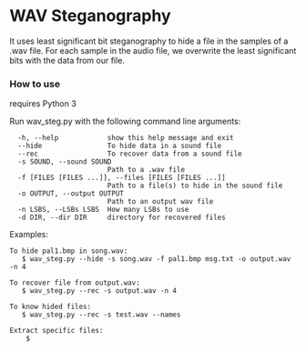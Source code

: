 # WAV Steganography
It uses least significant bit steganography to hide a file in the samples of a .wav file.
For each sample in the audio file, we overwrite the least significant bits with the data from
our file.

### How to use
requires Python 3

Run wav_steg.py with the following command line arguments:

      -h, --help            show this help message and exit
      --hide                To hide data in a sound file
      --rec                 To recover data from a sound file
      -s SOUND, --sound SOUND
                            Path to a .wav file
      -f [FILES [FILES ...]], --files [FILES [FILES ...]]
                            Path to a file(s) to hide in the sound file
      -o OUTPUT, --output OUTPUT
                            Path to an output wav file
      -n LSBS, --LSBs LSBS  How many LSBs to use
      -d DIR, --dir DIR     directory for recovered files


Examples:

    To hide pal1.bmp in song.wav:
       $ wav_steg.py --hide -s song.wav -f pal1.bmp msg.txt -o output.wav -n 4

    To recover file from output.wav:
       $ wav_steg.py --rec -s output.wav -n 4

    To know hided files:
       $ wav_steg.py --rec -s test.wav --names

    Extract specific files:
        $
